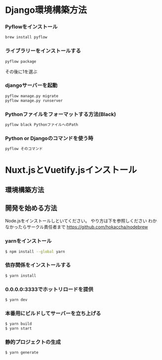 # Django環境構築方法

### Pyflowをインストール
```bash
brew install pyflow
```

### ライブラリーをインストールする
```bash
pyflow package
```
その後に1を選ぶ


### djangoサーバーを起動
```bash
pyflow manage.py migrate
pyflow manage.py runserver
```

### Pythonファイルをフォーマットする方法(Black)
```bash
pyflow black PythonファイルへのPath
```

### Python or Djangoのコマンドを使う時
```bash
pyflow そのコマンド
```

# Nuxt.jsとVuetify.jsインストール
## 環境構築方法

## 開発を始める方法
Node.jsをインストールしといてください。
やり方は下を参照しください
わかなかったらサークル責任者まで
https://github.com/hokaccha/nodebrew

### yarnをインストール
```bash
$ npm install --global yarn
```

### 依存関係をインストールする
```bash
$ yarn install
```

### 0.0.0.0:3333でホットリロードを提供
```bash
$ yarn dev
```

### 本番用にビルドしてサーバーを立ち上げる
```bash
$ yarn build
$ yarn start
```

### 静的プロジェクトの生成
```bash
$ yarn generate
```
